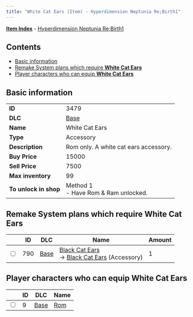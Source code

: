 ```yaml
---
title: "White Cat Ears (Item) - Hyperdimension Neptunia Re;Birth1"
---
```


[**Item Index**](/neptunia/rb1/item/index.html) - [Hyperdimension Neptunia Re;Birth1](/neptunia/rb1)

## Contents

- [Basic information](#basic-information)
- [Remake System plans which require **White Cat Ears**](#remake-system-plans-which-require-white-cat-ears)
- [Player characters who can equip **White Cat Ears**](#player-characters-who-can-equip-white-cat-ears)

## Basic information

|   |   |
| -- | -- |
| **ID** | 3479 |
| **DLC** | [Base](/neptunia/rb1/dlc/1-base.html) |
| **Name** | White Cat Ears |
| **Type** | Accessory |
| **Description** | Rom only. A white cat ears accessory. |
| **Buy Price** | 15000 |
| **Sell Price** | 7500 |
| **Max inventory** | 99 |
| **To unlock in shop** | Method 1<br />- Have Rom & Ram unlocked. |

## Remake System plans which require **White Cat Ears**

|    | ID | DLC | Name | Amount |
| -- | -- | --- | ---- | ------ |
| <input type="checkbox" id="rb1-remake-1-790" class="trackbox" /> | 790 | [Base](/neptunia/rb1/dlc/1-base.html) | [Black Cat Ears](/neptunia/rb1/remake/1-790-black-cat-ears.html)<br />→ [Black Cat Ears](/neptunia/rb1/item/1-3480-black-cat-ears.html) (Accessory) | 1 |

## Player characters who can equip **White Cat Ears**

|    | ID | DLC | Name |
| -- | -- | --- | ---- |
| <input type="checkbox" id="rb1-player-1-9" class="trackbox" /> | 9 | [Base](/neptunia/rb1/dlc/1-base.html) | [Rom](/neptunia/rb1/player/1-9-rom.html) |